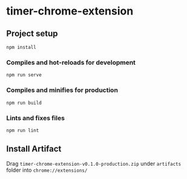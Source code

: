 # timer-chrome-extension

## Project setup
```
npm install
```

### Compiles and hot-reloads for development
```
npm run serve
```

### Compiles and minifies for production
```
npm run build
```

### Lints and fixes files
```
npm run lint
```

## Install Artifact
Drag `timer-chrome-extension-v0.1.0-production.zip` under `artifacts` folder into `chrome://extensions/`
